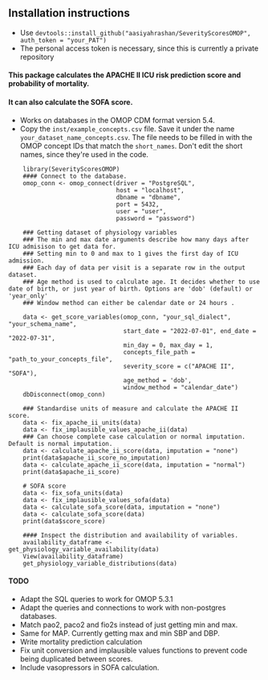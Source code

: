 ## Installation instructions
- Use `devtools::install_github("aasiyahrashan/SeverityScoresOMOP", auth_token = "your_PAT")`
- The personal access token is necessary, since this is currently a private repository

#### This package calculates the APACHE II ICU risk prediction score and probability of mortality.
#### It can also calculate the SOFA score.
- Works on databases in the OMOP CDM format version 5.4. 
- Copy the `inst/example_concepts.csv` file. Save it under the name `your_dataset_name_concepts.csv`. The file needs to be filled in with the OMOP concept IDs that match the `short_names`. Don't edit the short names, since they're used in the code.
````
    library(SeverityScoresOMOP)
    #### Connect to the database.
    omop_conn <- omop_connect(driver = "PostgreSQL",
                              host = "localhost",
                              dbname = "dbname",
                              port = 5432,
                              user = "user",
                              password = "password")

    ### Getting dataset of physiology variables
    ### The min and max date arguments describe how many days after ICU admisison to get data for.
    ### Setting min to 0 and max to 1 gives the first day of ICU admission.
    ### Each day of data per visit is a separate row in the output dataset. 
    ### Age method is used to calculate age. It decides whether to use date of birth, or just year of birth. Options are 'dob' (default) or 'year_only'
    ### Window method can either be calendar date or 24 hours .

    data <- get_score_variables(omop_conn, "your_sql_dialect", "your_schema_name", 
                                start_date = "2022-07-01", end_date = "2022-07-31",
                                min_day = 0, max_day = 1, 
                                concepts_file_path = "path_to_your_concepts_file", 
                                severity_score = c("APACHE II", "SOFA"),
                                age_method = 'dob',
                                window_method = "calendar_date")
    dbDisconnect(omop_conn)
    
    ### Standardise units of measure and calculate the APACHE II score.
    data <- fix_apache_ii_units(data)
    data <- fix_implausible_values_apache_ii(data)
    ### Can choose complete case calculation or normal imputation. Default is normal imputation.
    data <- calculate_apache_ii_score(data, imputation = "none")
    print(data$apache_ii_score_no_imputation)
    data <- calculate_apache_ii_score(data, imputation = "normal")
    print(data$apache_ii_score)
    
    # SOFA score
    data <- fix_sofa_units(data)
    data <- fix_implausible_values_sofa(data)
    data <- calculate_sofa_score(data, imputation = "none")
    data <- calculate_sofa_score(data)
    print(data$score_score)

    #### Inspect the distribution and availability of variables.
    availability_dataframe <- get_physiology_variable_availability(data)
    View(availability_dataframe)
    get_physiology_variable_distributions(data)
````

#### TODO
- Adapt the SQL queries to work for OMOP 5.3.1
- Adapt the queries and connections to work with non-postgres databases. 
- Match pao2, paco2 and fio2s instead of just getting min and max.
- Same for MAP. Currently getting max and min SBP and DBP. 
- Write mortality prediction calculation
- Fix unit conversion and implausible values functions to prevent code being duplicated between scores.
- Include vasopressors in SOFA calculation.
